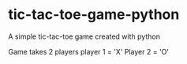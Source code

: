 # tic-tac-toe-game-python
A simple tic-tac-toe game created with python

Game takes 2 players
player 1 = 'X'
Player 2 = 'O'
